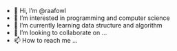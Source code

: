 - 👋 Hi, I’m @raafowl
- 👀 I’m interested in programming and computer science
- 🌱 I’m currently learning data structure and algorithm
- 💞️ I’m looking to collaborate on ...
- 📫 How to reach me ...

<!---
raafowl/raafowl is a ✨ special ✨ repository because its `README.md` (this file) appears on your GitHub profile.
You can click the Preview link to take a look at your changes.
--->
